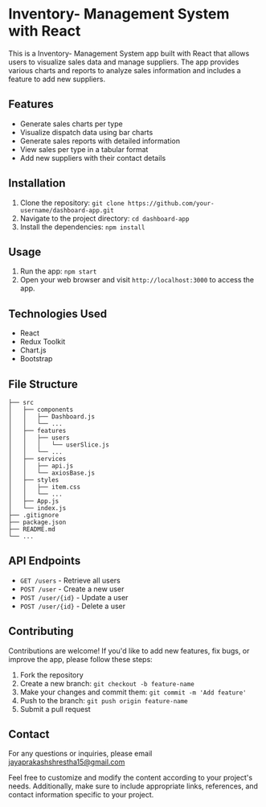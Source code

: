 # Inventory- Management System with React

This is a  Inventory- Management System  app built with React that allows users to visualize sales data and manage suppliers. The app provides various charts and reports to analyze sales information and includes a feature to add new suppliers.

## Features

- Generate sales charts per type
- Visualize dispatch data using bar charts
- Generate sales reports with detailed information
- View sales per type in a tabular format
- Add new suppliers with their contact details

## Installation

1. Clone the repository: `git clone https://github.com/your-username/dashboard-app.git`
2. Navigate to the project directory: `cd dashboard-app`
3. Install the dependencies: `npm install`

## Usage

1. Run the app: `npm start`
2. Open your web browser and visit `http://localhost:3000` to access the app.

## Technologies Used

- React
- Redux Toolkit
- Chart.js
- Bootstrap

## File Structure

```
├── src
│   ├── components
│   │   ├── Dashboard.js
│   │   └── ...
│   ├── features
│   │   ├── users
│   │   │   └── userSlice.js
│   │   └── ...
│   ├── services
│   │   ├── api.js
│   │   └── axiosBase.js
│   ├── styles
│   │   ├── item.css
│   │   └── ...
│   ├── App.js
│   └── index.js
├── .gitignore
├── package.json
├── README.md
└── ...
```

## API Endpoints

- `GET /users` - Retrieve all users
- `POST /user` - Create a new user
- `POST /user/{id}` - Update a user
- `POST /user/{id}` - Delete a user

## Contributing

Contributions are welcome! If you'd like to add new features, fix bugs, or improve the app, please follow these steps:

1. Fork the repository
2. Create a new branch: `git checkout -b feature-name`
3. Make your changes and commit them: `git commit -m 'Add feature'`
4. Push to the branch: `git push origin feature-name`
5. Submit a pull request


## Contact

For any questions or inquiries, please email jayaprakashshrestha15@gmail.com

Feel free to customize and modify the content according to your project's needs. Additionally, make sure to include appropriate links, references, and contact information specific to your project.
